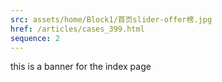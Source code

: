 ```yaml
---
src: assets/home/Block1/首页slider-offer榜.jpg
href: /articles/cases_399.html
sequence: 2
---
```


this is a banner for the index page